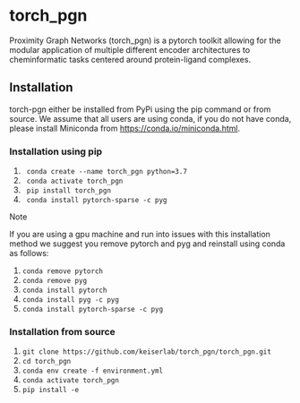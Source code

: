 # torch_pgn
Proximity Graph Networks (torch_pgn) is a pytorch toolkit allowing for the modular application of multiple different encoder architectures to cheminformatic tasks centered around protein-ligand complexes.

## Installation
torch-pgn either be installed from PyPi using the pip command or from source. We assume that all users are using conda, if you do not have conda, please install Miniconda from <url>https://conda.io/miniconda.html<url>.

### Installation using pip
1. <code> conda create --name torch_pgn python=3.7 </code>
2. <code> conda activate torch_pgn </code>
3. <code> pip install torch_pgn </code>
4. <code> conda install pytorch-sparse -c pyg </code>
> [!NOTE]
> If you are using a gpu machine and run into issues with this installation method we suggest you remove pytorch and pyg and reinstall using conda as follows:
> 1. `conda remove pytorch`
> 2. `conda remove pyg`
> 3. `conda install pytorch`
> 4. `conda install pyg -c pyg`
> 5. `conda install pytorch-sparse -c pyg`

### Installation from source
1. `git clone https://github.com/keiserlab/torch_pgn/torch_pgn.git`
2. `cd torch_pgn`
3. `conda env create -f environment.yml`
4. `conda activate torch_pgn`
5. `pip install -e`
